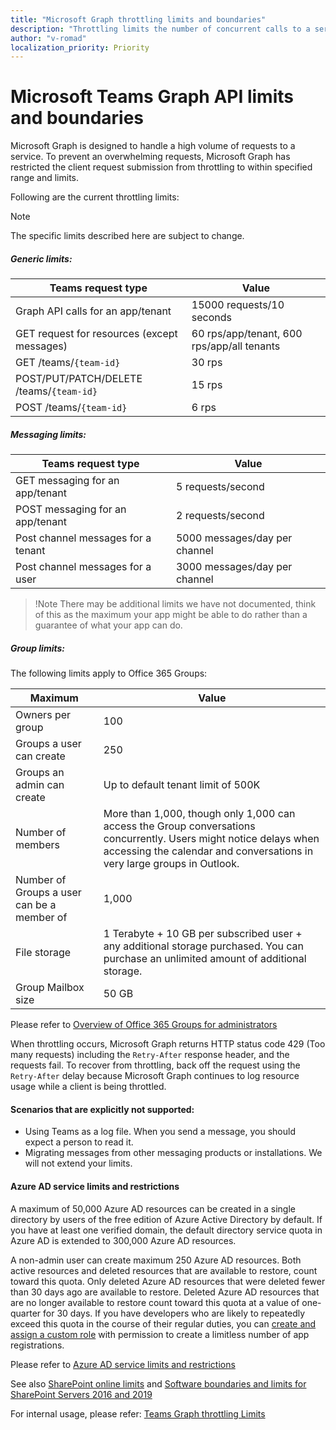 ```yaml
---
title: "Microsoft Graph throttling limits and boundaries"
description: "Throttling limits the number of concurrent calls to a service to prevent overuse of resources. Microsoft Graph is designed to handle a high volume of requests. If an overwhelming number of requests occurs, throttling helps maintain optimal performance and reliability of the Microsoft Graph service."
author: "v-romad"
localization_priority: Priority
---
```


# Microsoft Teams Graph API limits and boundaries
Microsoft Graph is designed to handle a high volume of requests to a service. To prevent an overwhelming requests, Microsoft Graph has restricted the client request submission from throttling to within specified range and limits.

Following are the current throttling limits:
 
> [!Note]
> The specific limits described here are subject to change.

##### Generic limits:
| Teams request type                                   | Value      |
|-------------------------------------------|------------|
| Graph API calls for an app/tenant         | 15000 requests/10 seconds |
| GET request for resources (except messages) |60 rps/app/tenant, 600 rps/app/all tenants |
| GET /teams/```{team-id}```|  30 rps |
| POST/PUT/PATCH/DELETE /teams/```{team-id}```|  15 rps |
| POST /teams/```{team-id}``` | 6 rps |

##### Messaging limits:

| Teams request type                  | Value   |
|---------------------------|-------------|
| GET messaging for an app/tenant | 5 requests/second |
| POST messaging for an app/tenant | 2 requests/second |
| Post channel messages for a tenant | 5000 messages/day per channel |
| Post channel messages for a user | 3000 messages/day per channel |


> !Note There may be additional limits we have not documented, think of this as the maximum your app might be able to do rather than a guarantee of what your app can do. 

##### Group limits:

The following limits apply to Office 365 Groups:

| Maximum                          | Value      |
|----------------------------------|------------|
| Owners per group                 | 100 |
| Groups a user can create         | 250 |
| Groups an admin can create       | Up to default tenant limit of 500K  |
| Number of members                |More than 1,000, though only 1,000 can access the Group conversations concurrently. Users might notice delays when accessing the calendar and conversations in very large groups in Outlook.|
| Number of Groups a user can be a member of             |  1,000   |
| File storage|  1 Terabyte + 10 GB per subscribed user + any additional storage purchased. You can purchase an unlimited amount of additional storage.|
| Group Mailbox size |  50 GB|

Please refer to [Overview of Office 365 Groups for administrators](https://docs.microsoft.com/en-us/office365/admin/create-groups/office-365-groups?view=o365-worldwide)

 
<!--If you exceed your limit you'll get an error code 429. Please do exponential back off, because if you've exceeded your limit for the day, it'll be more than a few seconds before you can do it again.-->
When throttling occurs, Microsoft Graph returns HTTP status code 429 (Too many requests) including the `Retry-After` response header, and the requests fail. To recover from throttling, back off the request using the `Retry-After` delay because Microsoft Graph continues to log resource usage while a client is being throttled.
 
#### Scenarios that are explicitly not supported:
- Using Teams as a log file. When you send a message, you should expect a person to read it.
- Migrating messages from other messaging products or installations. We will not extend your limits.


#### Azure AD service limits and restrictions

A maximum of 50,000 Azure AD resources can be created in a single directory by users of the free edition of Azure Active Directory by default. If you have at least one verified domain, the default directory service quota in Azure AD is extended to 300,000 Azure AD resources.

A non-admin user can create maximum 250 Azure AD resources. Both active resources and deleted resources that are available to restore, count toward this quota. Only deleted Azure AD resources that were deleted fewer than 30 days ago are available to restore. Deleted Azure AD resources that are no longer available to restore count toward this quota at a value of one-quarter for 30 days. If you have developers who are likely to repeatedly exceed this quota in the course of their regular duties, you can [create and assign a custom role](/azure/active-directory/users-groups-roles/roles-quickstart-app-registration-limits) with permission to create a limitless number of app registrations.

Please refer to [Azure AD service limits and restrictions](/azure/active-directory/users-groups-roles/directory-service-limits-restrictions)

See also [SharePoint online limits](/office365/servicedescriptions/sharepoint-online-service-description/sharepoint-online-limits)
and [Software boundaries and limits for SharePoint Servers 2016 and 2019](/sharepoint/install/software-boundaries-and-limits-0)


For internal usage, please refer: [Teams Graph throttling Limits](https://microsoft.sharepoint.com/teams/ExtensibilityandFundamentals/_layouts/15/Doc.aspx?sourcedoc=%7BC4AC7B5C-0435-437E-BFD3-190E9BC71227%7D&file=TeamsGraphThrottlingLimits.xlsx&action=default&mobileredirect=true)
